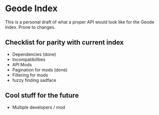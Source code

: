 # Geode Index

This is a personal draft of what a proper API would look like for the Geode Index. Prone to changes.

## Checklist for parity with current index

 * Dependencies (done)
 * Incompatibilities
 * API Mods
 * Pagination for mods (done)
 * Filtering for mods
 * fuzzy finding sadface

## Cool stuff for the future

 * Multiple developers / mod
